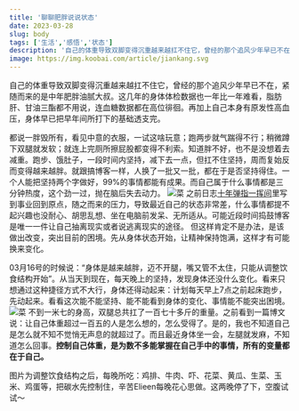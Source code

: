 ```yaml
---
title: '聊聊肥胖说说状态'
date: 2023-03-28
slug: body
tags: ['生活','感悟','状态']
description: '自己的体重导致双脚变得沉重越来越扛不住它，曾经的那个追风少年早已不在，紧随而来的是中年肥胖油腻大叔。这几年的身体体检数据也一年比一年难看，脂肪肝、甘油三酯都不用说，连血糖数据都在高位徘徊。再加上自己本身有原发性高血压，身体早已把早年间所打下的基础透支完。'
image: https://img.koobai.com/article/jiankang.svg
---
```

自己的体重导致双脚变得沉重越来越扛不住它，曾经的那个追风少年早已不在，紧随而来的是中年肥胖油腻大叔。这几年的身体体检数据也一年比一年难看，脂肪肝、甘油三酯都不用说，连血糖数据都在高位徘徊。再加上自己本身有原发性高血压，身体早已把早年间所打下的基础透支完。

都说一胖毁所有，看见中意的衣服，一试这啥玩意；跑两步就气踹得不行；稍微蹲下双腿就发软；就连上完厕所擦屁股都变得不利索。知道胖不好，也不是没想着去减重。跑步、饿肚子，一段时间内坚持，减下去一点，但扛不住坚持，周而复始反而变得越来越胖。就跟搞博客一样，人换了一批又一批，都在于是否坚持得住。一个人能把坚持两个字做好，99%的事情都能有成果。而自己属于什么事情都是三分钟热度，这个劲一过，抛在脑后失去动力。
![菜](https://img.koobai.com/article/huac.webp)
之前日志[十年弹指一挥间](/time)里写到事业回到原点，随之而来的压力，导致最近自己的状态非常差，什么事情都提不起兴趣也没耐心、胡思乱想、坐在电脑前发呆、无所适从。可能近段时间捣鼓博客是唯一一件让自己抽离现实或者说逃离现实的途径。 但这样肯定不是办法，是该做出改变，突出目前的困境。先从身体状态开始，让精神保持饱满，这样才有可能换来变化。

03月16号的时候说：“身体是越来越胖，迈不开腿，嘴又管不太住，只能从调整饮食结构开始”。从当天到现在，每天晚上的坚持，发现身体还没什么变化。看来只想通过这种捷径方式不大行，身体还得动起来：计划每天早上7点之前起床跑步，先动起来。看看这次能不能坚持、能不能看到身体的变化、事情能不能突出困境。
![菜](https://img.koobai.com/article/niuxia.webp)
不到一米七的身高，双腿总共扛了一百七十多斤的重量。之前看到一篇博文说：让自己体重超过一百五的人是怎么想的，怎么受得了。是的，我也不知道自己是怎么就不知不觉悄无声息的就超过了。而且最近身体坐一会，左腿就发麻，不知道怎么回事。**控制自己体重，是为数不多能掌握在自己手中的事情，所有的变量都在于自己。**

图片为调整饮食结构之后，每晚所吃：鸡排、牛肉、吓、花菜、黄瓜、生菜、玉米、鸡蛋等，把碳水先控制住，辛苦Elieen每晚花心思做。这两晚停了下，空腹试试～